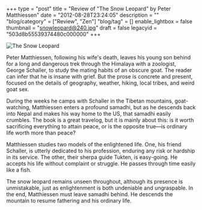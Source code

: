+++
type = "post"
title = "Review of \"The Snow Leopard\" by Peter Matthiessen"
date = "2012-08-28T23:24:05"
description = ""
"blog/category" = ["Review", "Zen"]
"blog/tag" = []
enable_lightbox = false
thumbnail = "snowleopard@240.jpg"
draft = false
legacyid = "503d8b55539374480c000000"
+++

<p><img style="display:block; margin-left:auto; margin-right:auto;" src="snowleopard.jpg" alt="The Snow Leopard" title="snowleopard.jpg" border="0"   /></p>
<p>Peter Matthiessen, following his wife's death, leaves his young son behind for a long and dangerous trek through the Himalaya with a zoologist, George Schaller, to study the mating habits of an obscure goat. The reader can infer that he is insane with grief. But the prose is concrete and present, focused on the details of geography, weather, hiking, local tribes, and weird goat sex.</p>
<p>During the weeks he camps with Schaller in the Tibetan mountains, goat-watching, Matthiessen enters a profound samadhi, but as he descends back into Nepal and makes his way home to the US, that samadhi easily crumbles. The book is a great travelog, but it is mainly about this: is it worth sacrificing everything to attain peace, or is the opposite true&mdash;is ordinary life worth more than peace?</p>
<p>Matthiessen studies two models of the enlightened life. One, his friend Schaller, is utterly dedicated to his profession, enduring any risk or hardship in its service. The other, their sherpa guide Tukten, is easy-going. He accepts his life without complaint or struggle. He passes through time easily like a fish.</p>
<p>The snow leopard remains unseen throughout, although its presence is unmistakable, just as enlightenment is both undeniable and ungraspable.  In the end, Matthiessen must leave samadhi behind. He descends the mountain to resume fathering and his ordinary life.</p>
    